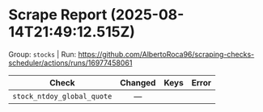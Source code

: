 # Scrape Report (2025-08-14T21:49:12.515Z)

Group: `stocks`  |  Run: https://github.com/AlbertoRoca96/scraping-checks-scheduler/actions/runs/16977458061

| Check | Changed | Keys | Error |
|---|:---:|:--|:--|
| `stock_ntdoy_global_quote` | — |  |  |
